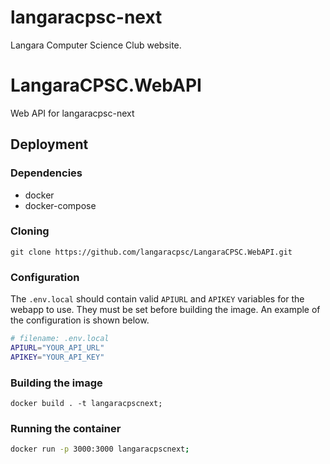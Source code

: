 # langaracpsc-next
Langara Computer Science Club website.

# LangaraCPSC.WebAPI
Web API for langaracpsc-next

## Deployment

### Dependencies
* docker
* docker-compose

### Cloning
```
git clone https://github.com/langaracpsc/LangaraCPSC.WebAPI.git
```

### Configuration
The `.env.local` should contain valid `APIURL` and `APIKEY` variables for the webapp to use. They must be set before building the image. An example of the configuration is shown below.
```bash
# filename: .env.local
APIURL="YOUR_API_URL"
APIKEY="YOUR_API_KEY"
```

### Building the image
```
docker build . -t langaracpscnext; 
```

### Running the container
```bash
docker run -p 3000:3000 langaracpscnext;
```
